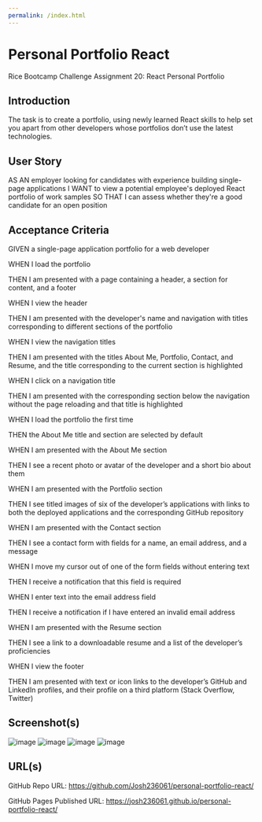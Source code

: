 ```yaml
---
permalink: /index.html
---
```


# Personal Portfolio React
Rice Bootcamp Challenge Assignment 20: React Personal Portfolio

## Introduction
The task is to create a portfolio, using newly learned React skills to help set you apart from 
other developers whose portfolios don’t use the latest technologies.

## User Story 
AS AN employer looking for candidates with experience building single-page applications
I WANT to view a potential employee's deployed React portfolio of work samples
SO THAT I can assess whether they're a good candidate for an open position

## Acceptance Criteria
GIVEN a single-page application portfolio for a web developer

WHEN I load the portfolio

THEN I am presented with a page containing a header, a section for content, and a footer

WHEN I view the header

THEN I am presented with the developer's name and navigation with titles corresponding to 
different sections of the portfolio

WHEN I view the navigation titles

THEN I am presented with the titles About Me, Portfolio, Contact, and Resume, and the title 
corresponding to the current section is highlighted

WHEN I click on a navigation title

THEN I am presented with the corresponding section below the navigation without the page 
reloading and that title is highlighted

WHEN I load the portfolio the first time

THEN the About Me title and section are selected by default

WHEN I am presented with the About Me section

THEN I see a recent photo or avatar of the developer and a short bio about them

WHEN I am presented with the Portfolio section

THEN I see titled images of six of the developer’s applications with links to both the deployed 
applications and the corresponding GitHub repository

WHEN I am presented with the Contact section

THEN I see a contact form with fields for a name, an email address, and a message

WHEN I move my cursor out of one of the form fields without entering text

THEN I receive a notification that this field is required

WHEN I enter text into the email address field

THEN I receive a notification if I have entered an invalid email address

WHEN I am presented with the Resume section

THEN I see a link to a downloadable resume and a list of the developer’s proficiencies

WHEN I view the footer

THEN I am presented with text or icon links to the developer’s GitHub and LinkedIn profiles, and 
their profile on a third platform (Stack Overflow, Twitter) 

## Screenshot(s)

![image](https://user-images.githubusercontent.com/71394743/210597280-ceb135e1-8033-42ec-87da-5ef32eafb61d.png)
![image](https://user-images.githubusercontent.com/71394743/210597359-905dd355-a2d6-46a4-a679-f5180684c33d.png)
![image](https://user-images.githubusercontent.com/71394743/210597401-5b225f82-8abe-42ed-8f45-64ee1add3165.png)
![image](https://user-images.githubusercontent.com/71394743/210599376-5795ea54-ae31-48de-ba79-ae81fd3fbb4a.png)


## URL(s)

GitHub Repo URL: https://github.com/Josh236061/personal-portfolio-react/

GitHub Pages Published URL: https://josh236061.github.io/personal-portfolio-react/
